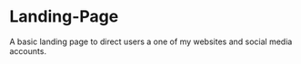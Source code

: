 # Landing-Page
A basic landing page to direct users a one of my websites and social media accounts.
